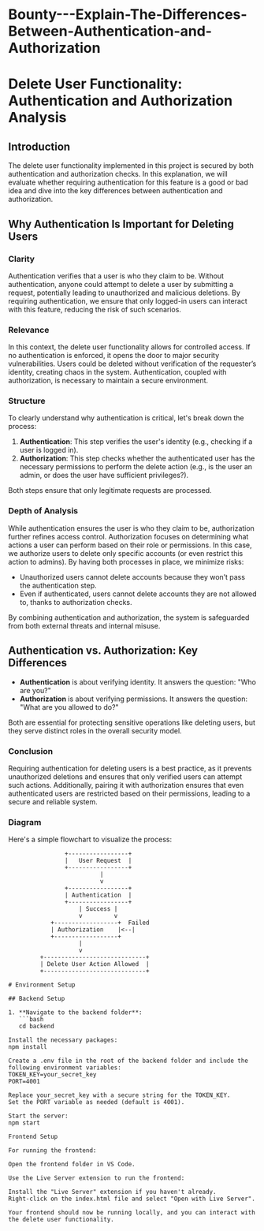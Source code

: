 # Bounty---Explain-The-Differences-Between-Authentication-and-Authorization
# Delete User Functionality: Authentication and Authorization Analysis

## Introduction

The delete user functionality implemented in this project is secured by both authentication and authorization checks. In this explanation, we will evaluate whether requiring authentication for this feature is a good or bad idea and dive into the key differences between authentication and authorization.

## Why Authentication Is Important for Deleting Users

### Clarity

Authentication verifies that a user is who they claim to be. Without authentication, anyone could attempt to delete a user by submitting a request, potentially leading to unauthorized and malicious deletions. By requiring authentication, we ensure that only logged-in users can interact with this feature, reducing the risk of such scenarios.

### Relevance

In this context, the delete user functionality allows for controlled access. If no authentication is enforced, it opens the door to major security vulnerabilities. Users could be deleted without verification of the requester’s identity, creating chaos in the system. Authentication, coupled with authorization, is necessary to maintain a secure environment.

### Structure

To clearly understand why authentication is critical, let's break down the process:

1. **Authentication**: This step verifies the user's identity (e.g., checking if a user is logged in).
2. **Authorization**: This step checks whether the authenticated user has the necessary permissions to perform the delete action (e.g., is the user an admin, or does the user have sufficient privileges?).

Both steps ensure that only legitimate requests are processed.

### Depth of Analysis

While authentication ensures the user is who they claim to be, authorization further refines access control. Authorization focuses on determining what actions a user can perform based on their role or permissions. In this case, we authorize users to delete only specific accounts (or even restrict this action to admins). By having both processes in place, we minimize risks:

- Unauthorized users cannot delete accounts because they won’t pass the authentication step.
- Even if authenticated, users cannot delete accounts they are not allowed to, thanks to authorization checks.

By combining authentication and authorization, the system is safeguarded from both external threats and internal misuse.

## Authentication vs. Authorization: Key Differences

- **Authentication** is about verifying identity. It answers the question: "Who are you?"
- **Authorization** is about verifying permissions. It answers the question: "What are you allowed to do?"

Both are essential for protecting sensitive operations like deleting users, but they serve distinct roles in the overall security model.

### Conclusion

Requiring authentication for deleting users is a best practice, as it prevents unauthorized deletions and ensures that only verified users can attempt such actions. Additionally, pairing it with authorization ensures that even authenticated users are restricted based on their permissions, leading to a secure and reliable system.

### Diagram

Here's a simple flowchart to visualize the process:

```plaintext
                +-----------------+
                |   User Request  |
                +-----------------+
                          |
                          v
                +-----------------+
                | Authentication  |
                +-----------------+
                    | Success |
                    v         v
            +------------------+  Failed 
            | Authorization    |<--|
            +------------------+
                    |
                    v
         +-----------------------------+
         | Delete User Action Allowed  |
         +-----------------------------+

# Environment Setup

## Backend Setup

1. **Navigate to the backend folder**:
   ```bash
   cd backend

Install the necessary packages:
npm install

Create a .env file in the root of the backend folder and include the following environment variables:
TOKEN_KEY=your_secret_key
PORT=4001

Replace your_secret_key with a secure string for the TOKEN_KEY.
Set the PORT variable as needed (default is 4001).

Start the server:
npm start

Frontend Setup

For running the frontend:

Open the frontend folder in VS Code.

Use the Live Server extension to run the frontend:

Install the "Live Server" extension if you haven't already.
Right-click on the index.html file and select "Open with Live Server".

Your frontend should now be running locally, and you can interact with the delete user functionality.

